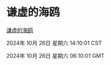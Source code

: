 # 谦虚的海鸥
[谦虚的海鸥](http://219.139.197.74:56308/qxdho/course/base/hotlink/index.php)

2024年 10月 26日 星期六 14:10:01 CST

2024年 10月 26日 星期六 06:10:01 GMT
